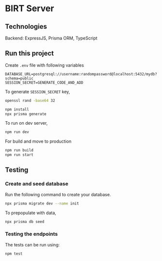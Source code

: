 # BIRT Server

## Technologies

Backend: ExpressJS, Prisma ORM, TypeScript


## Run this project

Create `.env` file with following variables

```
DATABASE_URL=postgresql://username:randompassword@localhost:5432/mydb?schema=public
SESSION_SECRET=GENERATE_CODE_AND_ADD
```

To generate `SESSION_SECRET` key,

```bash
openssl rand -base64 32
```

```bash
npm install
npx prisma generate
```

To run on dev server,

```bash
npm run dev
```

For build and move to production

```bash
npm run build
npm run start
```


## Testing
### Create and seed database
Run the following command to create your database. 

```bash
npx prisma migrate dev --name init
```

To prepopulate with data,

```bash
npx prisma db seed
```

### Testing the endpoints
The tests can be run using:

```bash
npm test
```